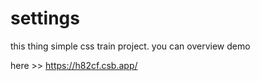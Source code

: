# settings

this thing simple css train project.
you can overview demo 

here >> https://h82cf.csb.app/
